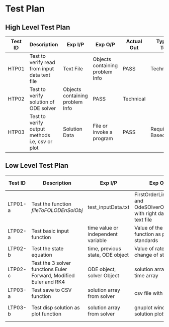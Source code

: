 # Test Plan

## High Level Test Plan

| Test ID | Description | Exp I/P | Exp O/P | Actual Out | Type of Test|
|-|-|-|-|-|-|
| HTP01 | Test to verify read from input data text file | Text File | Objects containing problem Info | PASS | Technical |
| HTP02 | Test to verify solution of ODE solver | Objects containing problem Info | PASS | Technical |
| HTP03 | Test to verify output methods i.e, csv or plot | Solution Data | File or invoke a program | PASS | Requirement Based|

## Low Level Test Plan

| Test ID | Description | Exp I/P | Exp O/P | Actual Out | Type of Test|
|-|-|-|-|-|-|
| LTP01-a | Test the function *fileToFOLODEnSolObj* | test_inputData.txt | FirstOrderLinearODE and OdeSOlverObject with right data from text file | FirstOrderLinearODE and OdeSOlverObject with right data from text file | Technical |
| LTP02-a | Test basic input function | time value or independent variable | Value of the input function as per standards | Values as Desired | Senario |
| LTP02-b | Test the state equation | time, previous state, ODE object | Value of rate of change of state at t | Value of rate of change of state | Senario |
| LTP02-c | Test the 3 solver functions Euler Forward, Modified Euler and RK4 | ODE object, solver Object | solution array and time array | solution array and time array as expected | Requirement Based |
| LTP03-a | Test save to CSV function | solution array from solver | csv file with solution | csv file saved as expected | Requirement Based|
| LTP03-b | Test disp solution as plot function | solution array from solver | gnuplot window with solution plotted | gnuplot window with solution plotted as expected | Requirement based |